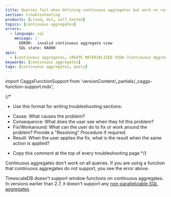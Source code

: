 ```yaml
---
title: Queries fail when defining continuous aggregates but work on regular tables
section: troubleshooting
products: [cloud, mst, self_hosted]
topics: [continuous aggregates]
errors:
  - language: sql
    message: |-
      ERROR:  invalid continuous aggregate view
      SQL state: 0A000
apis:
  - [continuous aggregates, CREATE MATERIALIZED VIEW (Continuous Aggregate)]
keywords: [continuous aggregates]
tags: [continuous aggregates, query]
---
```


import CaggsFunctionSupport from 'versionContent/_partials/_caggs-function-support.mdx';

{/*
* Use this format for writing troubleshooting sections:
 - Cause: What causes the problem?
 - Consequence: What does the user see when they hit this problem?
 - Fix/Workaround: What can the user do to fix or work around the problem? Provide a "Resolving" Procedure if required.
 - Result: When the user applies the fix, what is the result when the same action is applied?
* Copy this comment at the top of every troubleshooting page
*/}

Continuous aggregates don't work on all queries. If you are using a function
that continuous aggregates do not support, you see the error above.

TimescaleDB doesn't support window functions on continuous aggregates.
In versions earlier than 2.7, it doesn't support any
[non-parallelizable SQL aggregates][postgres-parallel-agg].

<CaggsFunctionSupport />

[postgres-parallel-agg]: https://www.postgresql.org/docs/current/parallel-plans.html#PARALLEL-AGGREGATION
